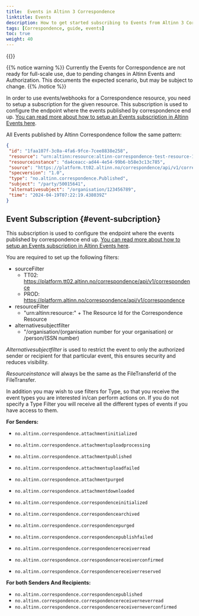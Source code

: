 ```yaml
---
title:  Events in Altinn 3 Correspondence
linktitle: Events
description: How to get started subscribing to Events from Altinn 3 Correspondence, for developers
tags: [Correspondence, guide, events]
toc: true
weight: 40
---
```


{{<children />}}

{{% notice warning  %}}
Currently the Events for Correspondence are not ready for full-scale use, due to pending changes in Altinn Events and Authorization.
This documents the expected scenario, but may be subject to change.
{{% /notice %}}

In order to use events/webhooks for a Correspondence resource, you need to setup a subscription for the given resource.
This subscription is used to configure the endpoint where the events published by correspondence end up. [You can read more about how to setup an Events subscription in Altinn Events here](/events/subscribe-to-events/developer-guides/setup-subscription/).

All Events published by Altinn Correspondence follow the same pattern:

```json
{
 "id": "1faa107f-3c0a-4fa6-9fce-7cee8838e258",
 "resource": "urn:altinn:resource:altinn-correspondence-test-resource-1",
 "resourceinstance": "da4ceacc-ad44-4e54-99b6-b58e3c13c785",
 "source": "https://platform.tt02.altinn.no/correspondence/api/v1/correspondence",
 "specversion": "1.0",
 "type": "no.altinn.correspondence.Published",
 "subject": "/party/50015641",
 "alternativesubject": "/organisation/123456789",
 "time": "2024-04-19T07:22:19.438039Z"
}
```

## Event Subscription {#event-subcription}

This subscription is used to configure the endpoint where the events published by correspondence end up. [You can read more about how to setup an Events subscription in Altinn Events here](/events/subscribe-to-events/developer-guides/setup-subscription/).

You are required to set up the following filters:

- sourceFilter
  - TT02: <https://platform.tt02.altinn.no/correspondence/api/v1/correspondence>
  - PROD: <https://platform.altinn.no/correspondence/api/v1/correspondence>
- resourceFilter
  - "urn:altinn:resource:" + The Resource Id for the Correspondence Resource
- alternativesubjectfilter
  - "/organisation/(organisation number for your organisation) or /person/(SSN number)

*Alternativesubjectfilter* is used to restrict the event to only the authorized sender or recipient for that particular event, this ensures security and reduces visibility.

*Resourceinstance* will always be the same as the FileTransferId of the FileTransfer.

In addition you may wish to use filters for Type, so that you receive the event types you are interested in/can perform actions on.
If you do not specify a Type Filter you will receive all the different types of events if you have access to them.

**For Senders:**
- `no.altinn.correspondence.attachmentinitialized`
- `no.altinn.correspondence.attachmentuploadprocessing`
- `no.altinn.correspondence.attachmentpublished`
- `no.altinn.correspondence.attachmentuploadfailed`
- `no.altinn.correspondence.attachmentpurged`
- `no.altinn.correspondence.attachmentdownloaded`


- `no.altinn.correspondence.correspondenceinitialized`
- `no.altinn.correspondence.correspondencearchived`
- `no.altinn.correspondence.correspondencepurged`
- `no.altinn.correspondence.correspondencepublishfailed`
- `no.altinn.correspondence.correspondencereceiverread`
- `no.altinn.correspondence.correspondencereceiverconfirmed`
- `no.altinn.correspondence.Correspondencereceiverreserved`


**For both Senders And Recipients:**
- `no.altinn.correspondence.correspondencepublished`
- `no.altinn.correspondence.correspondencereceiverneverread`
- `no.altinn.correspondence.correspondencereceiverneverconfirmed`


